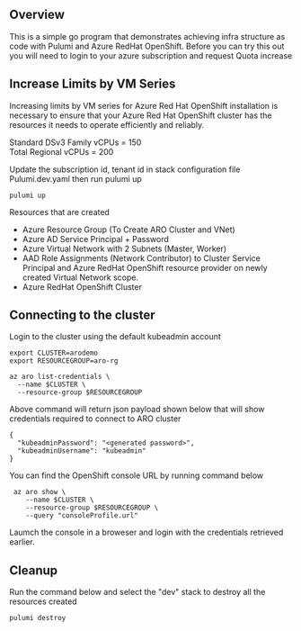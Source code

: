 ## Overview
This is a simple go program that demonstrates achieving infra structure as code with Pulumi and Azure RedHat OpenShift. Before you can try this out you will need to login to your azure subscription and request Quota increase 

## Increase Limits by VM Series

Increasing limits by VM series for Azure Red Hat OpenShift installation is necessary to ensure that your Azure Red Hat OpenShift cluster has the resources it needs to operate efficiently and reliably. 

Standard DSv3 Family vCPUs = 150  
Total Regional vCPUs = 200

Update the subscription id, tenant id in stack configuration file Pulumi.dev.yaml then run pulumi up

```
pulumi up
```

Resources that are created
* Azure Resource Group (To Create ARO Cluster and VNet)
* Azure AD Service Principal + Password
* Azure Virtual Network with 2 Subnets (Master, Worker)
* AAD Role Assignments (Network Contributor) to Cluster Service Principal and Azure RedHat OpenShift resource provider on newly created Virtual Network scope.
* Azure RedHat OpenShift Cluster

## Connecting to the cluster
Login to the cluster using the default kubeadmin account

```
export CLUSTER=arodemo
export RESOURCEGROUP=aro-rg

az aro list-credentials \
  --name $CLUSTER \
  --resource-group $RESOURCEGROUP
```

Above command will return json payload shown below that will show credentials required to connect to ARO cluster

```
{
  "kubeadminPassword": "<generated password>",
  "kubeadminUsername": "kubeadmin"
}
```

You can find the OpenShift console URL by running command below
```
 az aro show \
    --name $CLUSTER \
    --resource-group $RESOURCEGROUP \
    --query "consoleProfile.url"
```

Laumch the console in a broweser and login with the credentials retrieved earlier.

## Cleanup
Run the command below and select the "dev" stack to destroy all the resources created

```
pulumi destroy
```